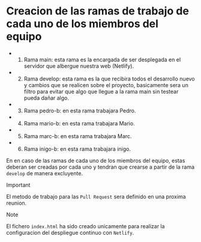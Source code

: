 # Creacion de las ramas de trabajo de cada uno de los miembros del equipo

- 1. Rama main: esta rama es la encargada de ser desplegada en el servidor que albergue nuestra web (Netlify).
- 2. Rama develop: esta rama es la que recibira todos el desarrollo nuevo y cambios que se realicen sobre el proyecto, basicamente sera un filtro para evitar que algo que llegue a la rama main sin testear pueda dañar algo.
- 3. Rama pedro-b: en esta rama trabajara Pedro.
- 4. Rama mario-b: en esta rama trabajara Mario.
- 5. Rama marc-b: en esta rama trabajara Marc.
- 6. Rama inigo-b: en esta rama trabajara inigo.

En en caso de las ramas de cada uno de los miembros del equipo, estas deberan ser creadas por cada uno y tendran que crearse a partir de la rama `develop` de manera excluyente.

> [!IMPORTANT]
El metodo de trabajo para las `Pull Request` sera definido en una proxima reunion.

> [!NOTE]
El fichero `index.html` ha sido creado unicamente para realizar la configuracion del despliegue continuo con `Netlify`.